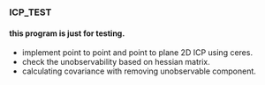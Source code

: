 ### ICP_TEST
#### this program is just for testing.
- implement point to point and point to plane 2D ICP using ceres.
- check the unobservability based on hessian matrix.
- calculating covariance with removing unobservable component.
  
